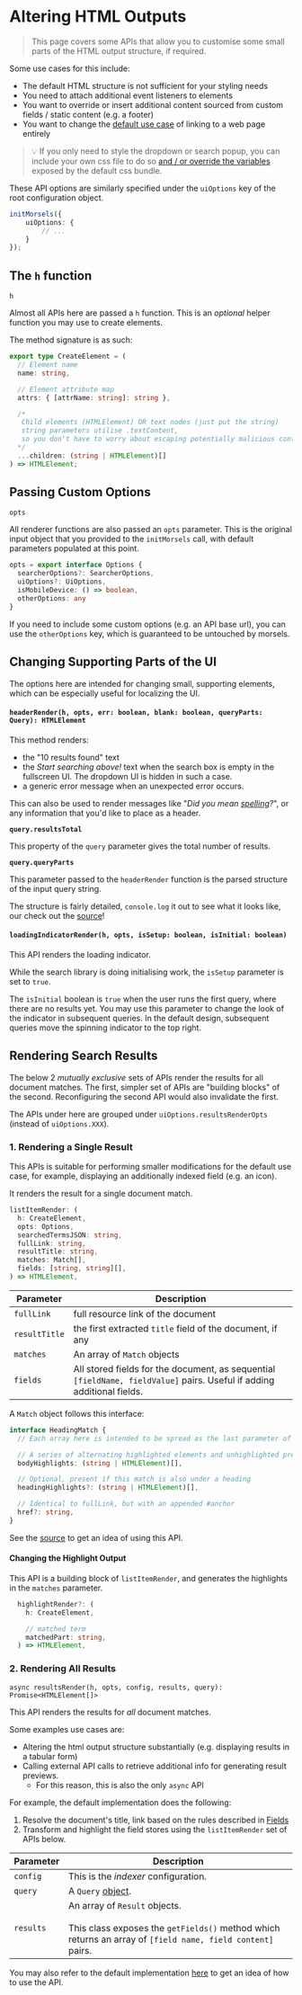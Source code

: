 # Altering HTML Outputs

<style>
    .alert-warning {
        color: #856404;
        background-color: #fff3cd;
        border-color: #ffeeba;
    }
    .alert {
        position: relative;
        padding: 0.75rem 1.25rem;
        margin-bottom: 1rem;
        border: 1px solid transparent;
        border-radius: 0.25rem;
    }
</style>

>  This page covers some APIs that allow you to customise some small parts of the HTML output structure, if required.

Some use cases for this include:
- The default HTML structure is not sufficient for your styling needs
- You need to attach additional event listeners to elements
- You want to override or insert additional content sourced from custom fields / static content (e.g. a footer)
- You want to change the [default use case](#1-rendering-a-single-result) of linking to a web page entirely

> 💡 If you only need to style the dropdown or search popup, you can include your own css file to do so [and / or override the variables](https://github.com/ang-zeyu/morsels/blob/main/packages/search-ui/src/styles/search.css) exposed by the default css bundle.

These API options are similarly specified under the `uiOptions` key of the root configuration object.

```ts
initMorsels({
    uiOptions: {
        // ...
    }
});
```

## The `h` function

`h`

Almost all APIs here are passed a `h` function. This is an *optional* helper function you may use to create elements.

The method signature is as such:

```ts
export type CreateElement = (
  // Element name
  name: string,

  // Element attribute map
  attrs: { [attrName: string]: string },

  /*
   Child elements (HTMLElement) OR text nodes (just put the string)
   string parameters utilise .textContent,
   so you don't have to worry about escaping potentially malicious content
  */
  ...children: (string | HTMLElement)[]
) => HTMLElement;
```

## Passing Custom Options

`opts`

All renderer functions are also passed an `opts` parameter. This is the original input object that you provided to the `initMorsels` call, with default parameters populated at this point.

```ts
opts = export interface Options {
  searcherOptions?: SearcherOptions,
  uiOptions?: UiOptions,
  isMobileDevice: () => boolean,
  otherOptions: any
}
```

If you need to include some custom options (e.g. an API base url), you can use the `otherOptions` key, which is guaranteed to be untouched by morsels.


## Changing Supporting Parts of the UI

The options here are intended for changing small, supporting elements, which can be especially useful for localizing the UI.

#### `headerRender(h, opts, err: boolean, blank: boolean, queryParts: Query): HTMLElement`

This method renders:
- the "10 results found" text
- the *Start searching above!* text when the search box is empty in the fullscreen UI. The dropdown UI is hidden in such a case.
- a generic error message when an unexpected error occurs.

This can also be used to render messages like "*Did you mean <u>spelling</u>?*", or any information that you'd like to place as a header.

**`query.resultsTotal`**

This property of the `query` parameter gives the total number of results.

**`query.queryParts`**

This parameter passed to the `headerRender` function is the parsed structure of the input query string.

The structure is fairly detailed, `console.log` it out to see what it looks like, our check out the [source](https://github.com/ang-zeyu/morsels/blob/main/packages/search/lib/parser/queryParser.ts)!

#### `loadingIndicatorRender(h, opts, isSetup: boolean, isInitial: boolean)`

This API renders the loading indicator.

While the search library is doing initialising work, the `isSetup` parameter is set to `true`.

The `isInitial` boolean is `true` when the user runs the first query, where there are no results yet. You may use this parameter to change the look of the indicator in subsequent queries. In the default design, subsequent queries move the spinning indicator to the top right.

## Rendering Search Results

The below 2 *mutually exclusive* sets of APIs render the results for all document matches. The first, simpler set of APIs are "building blocks" of the second. Reconfiguring the second API would also invalidate the first.

The APIs under here are grouped under `uiOptions.resultsRenderOpts` (instead of `uiOptions.XXX`).

### 1. Rendering a Single Result

This APIs is suitable for performing smaller modifications for the default use case, for example, displaying an additionally indexed field (e.g. an icon).

It renders the result for a single document match.

```ts
listItemRender: (
  h: CreateElement,
  opts: Options,
  searchedTermsJSON: string,
  fullLink: string,
  resultTitle: string,
  matches: Match[],
  fields: [string, string][],
) => HTMLElement,
```

| Parameter   | Description |
| -----------  | ----------- |
| `fullLink`     | full resource link of the document |
| `resultTitle`  | the first extracted `title` field of the document, if any |
| `matches` | An array of `Match` objects |
| `fields` |  All stored fields for the document, as sequential `[fieldName, fieldValue]` pairs. Useful if adding additional fields. |

A `Match` object follows this interface:
```ts
interface HeadingMatch {
  // Each array here is intended to be spread as the last parameter of the `h` helper

  // A series of alternating highlighted elements and unhighlighted preview strings
  bodyHighlights: (string | HTMLElement)[],

  // Optional, present if this match is also under a heading
  headingHighlights?: (string | HTMLElement)[],

  // Identical to fullLink, but with an appended #anchor
  href?: string,
}
```

See the [source](https://github.com/ang-zeyu/morsels/blob/main/packages/search-ui/src/search/options.ts) to get an idea of using this API.


#### Changing the Highlight Output

This API is a building block of `listItemRender`, and generates the highlights in the `matches` parameter.

```ts
  highlightRender?: (
    h: CreateElement,

    // matched term
    matchedPart: string,                      
  ) => HTMLElement,
```

### 2. Rendering All Results

`async resultsRender(h, opts, config, results, query): Promise<HTMLElement[]>`

This API renders the results for *all* document matches.

Some examples use cases are:
- Altering the html output structure substantially (e.g. displaying results in a tabular form)
- Calling external API calls to retrieve additional info for generating result previews.
  - For this reason, this is also the only `async` API

For example, the default implementation does the following:
1. Resolve the document's title, link based on the rules described in [Fields](./indexer/fields.md)
2. Transform and highlight the field stores using the `listItemRender` set of APIs below.

| Parameter   | Description |
| ----------- | ----------- |
| `config`    | This is the *indexer* configuration. |
| `query`     | A `Query` [object](#headerrenderh-opts-query-query-htmlelement).  |
| `results`   | An array of `Result` objects.<br><br>This class exposes the `getFields()` method which returns an array of `[field name, field content]` pairs. |

You may also refer to the default implementation [here](https://github.com/ang-zeyu/morsels/blob/main/packages/search-ui/src/searchResultTransform.ts#L369) to get an idea of how to use the API.
